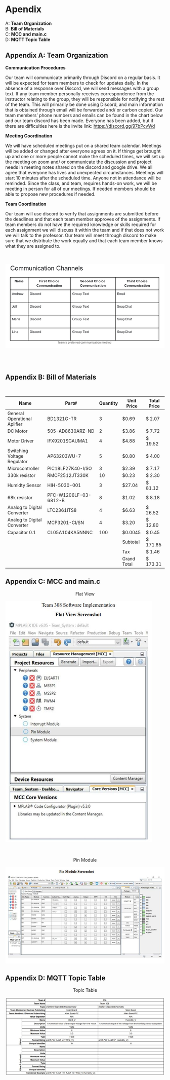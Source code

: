 <h1>Apendix</h1>

A: **Team Organization**<br>
B: **Bill of Materials**<br>
C: **MCC and main.c**<br>
D: **MQTT Topic Table**<br>

<h2>Appendix A: Team Organization</h2>

**Communication Procedures**

Our team will communicate primarily through Discord on a regular basis. It will be expected for team members to check for updates daily. In the absence of a response over Discord, we will send messages with a group text. 
If any team member personally receives correspondence from the instructor relating to the group, they will be responsible for notifying the rest of the team. This will primarily be done using Discord, and main information that is obtained through email will be forwarded and/ or carbon copied. 
Our team members’ phone numbers and emails can be found in the chart below and our team discord has been made. Everyone has been added, but if there are difficulties here is the invite link: https://discord.gg/97bPcvWd
   
  
**Meeting Coordination**

We will have scheduled meetings put on a shared team calendar. Meetings will be added or changed after everyone agrees on it. If things get brought up and one or more people cannot make the scheduled times, we will set up the meeting on zoom and/ or communicate the discussion and project needs in meeting notes shared on the discord and google drive. We all agree that everyone has lives and unexpected circumstances. Meetings will start 10 minutes after the scheduled time. Anyone not in attendance will be reminded. 
Since the class, and team, requires hands-on work, we will be meeting in person for all of our meetings. If needed members should be able to propose new procedures if needed.
  
  
**Team Coordination**

Our team will use discord to verify that assignments are submitted before the deadlines and that each team member approves of the assignments. If team members do not have the required knowledge or skills required for each assignment we will discuss it within the team and if that does not work we will talk to the professor. Our team will meet through discord to make sure that we distribute the work equally and that each team member knows what they are assigned to. 
  
<br><br>
![Communication](Communication.PNG)

<br>
<br>

<h2>Appendix B: Bill of Materials</h2>

<br>

| Name          | Part#         |    Quantity   |   Unit Price  | Total Price   |
| ------------- | ------------- | ------------- | ------------- | ------------- |
|General Operational Aplifier		|BD1321G-TR				|3	|$0.69	|$ 2.07|	
|DC Motor					|505-AD8630ARZ-ND			|2	|$3.86 	|$ 7.72|
|Motor Driver				|IFX9201SGAUMA1	 		|4	|$4.88 	|$ 19.52| 
|Switching Voltage Regulator		|AP63203WU-7			|5	|$0.80 	|$ 4.00 |
|Microcontroller				|PIC18LF27K40-I/SO		|3	|$2.39 	|$ 7.17 |
|330k resistor				|RMCF2512JT330K			|10	|$0.23 	|$ 2.30 |
|Humidty Sensor				|HIH-5030-001			|3	|$27.04	|$ 81.12| 
|68k resistor 				|PFC-W1206LF-03-6812-B		|8	|$1.02	|$ 8.18 |
|Analog to Digital Converter		|LTC2361ITS8			|4	|$6.63	|$ 26.52|
|Analog to Digital Converter		|MCP3201-CI/SN			|4	|$3.20	|$ 12.80|
|Capacitor 0.1				|CL05A104KA5NNNC			|100	|$0.0045 	|$ 0.45 |
|				|			|	|Subtotal	|$ 171.85 |
|				|			|	|Tax	|$ 1.46 |
|				|			|	|Grand Total	|$ 173.31 |


<h2>Appendix C: MCC and main.c</h2>
   <p style="text-align: center;">Flat View</p>
   <p><img src="Flat_View.JPG" style="width20%;height:20%;align:center;" /></p>
   <br>
   <p style="text-align: center;">Pin Module</p>
   <p><img src="Pin_Module.JPG" style="width20%;height:20%;align:center" /></p>

<h2>Appendix D: MQTT Topic Table</h2>
   <p style="text-align: center;">Topic Table</p>
   <p><img src="Topic_Table.JPG" style="width20%;height:20%;align:center" /></p>
